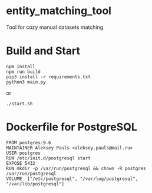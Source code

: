 # entity_matching_tool
Tool for cozy manual datasets matching

# Build and Start
```
npm install
npm run build
pip3 install -r requirements.txt
python3 main.py
```
or 

```
./start.sh
```

# Dockerfile for PostgreSQL

```
FROM postgres:9.6
MAINTAINER Aleksey Pauls <aleksey.pauls@mail.ru>
USER postgres
RUN /etc/init.d/postgresql start
EXPOSE 5432
RUN mkdir -p /var/run/postgresql && chown -R postgres /var/run/postgresql
VOLUME  ["/etc/postgresql", "/var/log/postgresql", "/var/lib/postgresql"]
```

